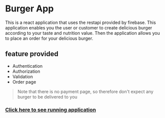# Burger App
This is a react application that uses the restapi provided by firebase.
This application enables you the user or customer to create delicious burger according to your taste and nutrition value. Then the application allows you to place an order for your delicious burger. 
## feature provided
* Authentication
* Authorization
* Validation
* Order page

> Note that there is no payment page, so therefore don't expect any burger to be delivered to you
### [Click here to see running application](https://burger-app-6ebce.web.app "Burger app")
